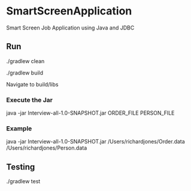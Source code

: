 # SmartScreenApplication
Smart Screen Job Application using Java and JDBC


## Run

./gradlew clean

./gradlew build

Navigate to build/libs

### Execute the Jar

java -jar Interview-all-1.0-SNAPSHOT.jar ORDER_FILE PERSON_FILE

### Example
java -jar Interview-all-1.0-SNAPSHOT.jar /Users/richardjones/Order.data /Users/richardjones/Person.data

## Testing

./gradlew test

